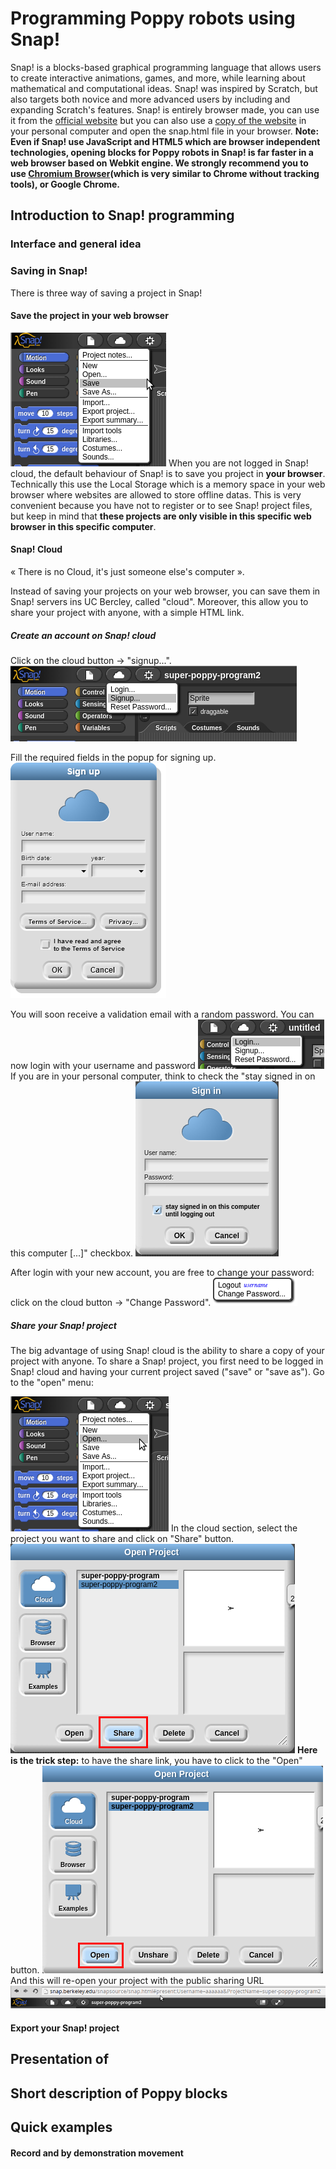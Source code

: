 # Programming Poppy robots using Snap!
Snap! is a blocks-based graphical programming language that allows users to create interactive animations, games, and more, while learning about mathematical and computational ideas. 
Snap! was inspired by Scratch, but also targets both novice and more advanced users by including and expanding Scratch's features.
Snap! is entirely browser made, you can use it from the [official website](http://snap.berkeley.edu/snapsource/snap.html) but you can also use a [copy of the website](https://github.com/jmoenig/Snap--Build-Your-Own-Blocks/archive/v4.0.2.zip) in your personal computer and open the snap.html file in your browser.
**Note: Even if Snap! use JavaScript and HTML5 which are browser independent technologies, opening blocks for Poppy robots in Snap! is far faster in a web browser based on Webkit engine. We strongly recommend you to use [Chromium Browser](http://chromium.woolyss.com/)(which is very similar to Chrome without tracking tools), or Google Chrome.** 

## Introduction to Snap! programming 
### Interface and general idea
### Saving in Snap!
There is three way of saving a project in Snap!
#### Save the project in your web browser
![Save click](../img/snap/snap_save.png)
When you are not logged in Snap! cloud, the default behaviour of Snap! is to save you project in **your browser**.
Technically this use the Local Storage which is a memory space in your web browser where websites are allowed to store offline datas. This is very convenient because you have not to register or to see Snap! project files, but keep in mind that **these projects are only visible in this specific web browser in this specific computer**.
#### Snap! Cloud
« There is no Cloud, it's just someone else's computer ».

Instead of saving your projects on your web browser, you can save them in Snap! servers ins UC Bercley, called "cloud". Moreover, this allow you to share your project with anyone, with a simple HTML link. 

##### Create an account on Snap! cloud
Click on the cloud button -> "signup...".
![Create account](../img/snap/snap_cloud_1.png)

Fill the required fields in the popup for signing up.
![Create account](../img/snap/dialog-cloud-signup.png)

You will soon receive a validation email with a random password.
You can now login with your username and password 
![Login1](../img/snap/snap_login1.png)
If you are in your personal computer, think to check the "stay signed in on this computer [...]" checkbox.
![Login2](../img/snap/snap_login2.png)

After login with your new account, you are free to change your password: click on the cloud button -> "Change Password".
![Create account](../img/snap/logout-menu.png)

##### Share your Snap! project
The big advantage of using Snap! cloud is the ability to share a copy of your project with anyone.
To share a Snap! project, you first need to be logged in Snap! cloud and having your current project saved ("save" or "save as"). Go to the "open" menu:
 
![Open](../img/snap/snap_open.png)
In the cloud section, select the project you want to share and click on "Share" button.
![Open](../img/snap/snap_cloud_3.png)
**Here is the trick step:** to have the share link, you have to click to the "Open" button.
![Open](../img/snap/snap_cloud_4.png)
And this will re-open your project with the public sharing URL
![Open](../img/snap/snap_cloud_5.png)


#### Export your Snap! project



## Presentation of 
## Short description of Poppy blocks

## Quick examples

#### Record and by demonstration movement  
